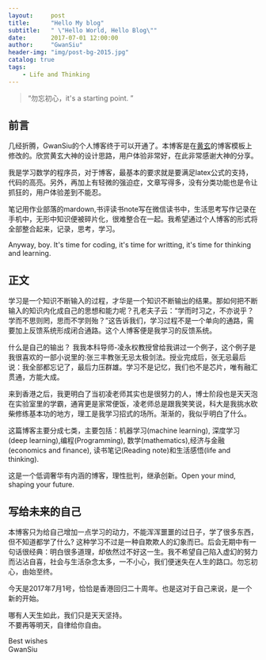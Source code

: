```yaml
---
layout:     post
title:      "Hello My blog"
subtitle:   " \"Hello World, Hello Blog\""
date:       2017-07-01 12:00:00
author:     "GwanSiu"
header-img: "img/post-bg-2015.jpg"
catalog: true
tags:
    - Life and Thinking
---
```


> “勿忘初心，it's a starting point. ”


## 前言

几经折腾，GwanSiu的个人博客终于可以开通了。本博客是在[黄玄](https://huangxuan.me/)的博客模板上修改的。欣赏黄玄大神的设计思路，用户体验非常好，在此非常感谢大神的分享。

我是学习数学的程序员，对于博客，最基本的要求就是要满足latex公式的支持，代码的高亮。另外，再加上有轻微的强迫症，文章写得多，没有分类功能也是令让抓狂的，用户体验差到不能忍。

笔记用作业部落的mardown,书评读书note写在微信读书中，生活思考写作记录在手机中，无形中知识便被碎片化，很难整合在一起。我希望通过个人博客的形式将全部整合起来，记录，思考，学习。

Anyway, boy. It's time for coding, it's time for writting, it's time for thinking and learning. 

## 正文

学习是一个知识不断输入的过程，才华是一个知识不断输出的结果。那如何把不断输入的知识内化成自己的思想和能力呢？孔老夫子云：“学而时习之，不亦说乎？学而不思则罔，思而不学则殆？”这告诉我们，学习过程不是一个单向的通路，需要加上反馈系统形成闭合通路。这个人博客便是我学习的反馈系统。

什么是自己的输出？ 我我本科导师-凌永权教授曾给我讲过一个例子，这个例子是我很喜欢的一部小说里的:张三丰教张无忌太极剑法。授业完成后，张无忌最后说：我全部都忘记了，最后力压群雄。学习不是记忆，我们也不是芯片，唯有融汇贯通，方能大成。

来到香港之后，我更明白了当初凌老师其实也是很努力的人，博士阶段也是天天泡在实验室里的学霸，通宵更是家常便饭，凌老师总是跟我笑笑说，科大是我挑水砍柴修练基本功的地方，理工是我学习招式的场所。渐渐的，我似乎明白了什么。

这篇博客主要分成七类，主要包括：机器学习(machine learning), 深度学习(deep learning),编程(Programming), 数学(mathematics),经济与金融(economics and finance), 读书笔记(Reading note)和生活感悟(life and thinking). 

这是一个低调奢华有内涵的博客，理性批判，继承创新。Open your mind, shaping your future.


## 写给未来的自己

本博客只为给自己增加一点学习的动力，不能浑浑噩噩的过日子，学了很多东西，但不知道都学了什么? 这种学习不过是一种自欺欺人的幻象而已。后会无期中有一句话很经典：明白很多道理，却依然过不好这一生。我不希望自己陷入虚幻的努力而沾沾自喜，社会与生活杂念太多，一不小心，我们便迷失在人生的路口。勿忘初心，由始至终。

今天是2017年7月1号，恰恰是香港回归二十周年。也是这对于自己来说，是一个新的开始。

哪有人天生如此，我们只是天天坚持。  
不要再等明天，自律给你自由。

Best wishes  
GwanSiu


